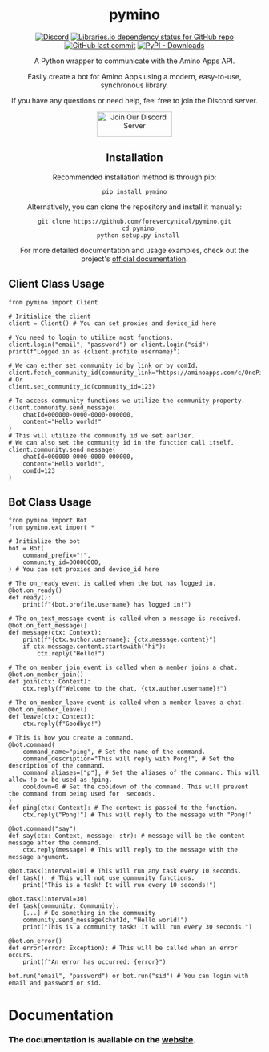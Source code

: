 
<div align="center">
  <h1>pymino</h1>
  
  [![Discord](https://img.shields.io/discord/926853226152755280?color=blueviolet&label=discord%20server)](https://discord.gg/JMJpzpsMNJ)
  [![Libraries.io dependency status for GitHub repo](https://img.shields.io/librariesio/github/forevercynical/pymino?color=blueviolet)](https://libraries.io/github/forevercynical/pymino)
  [![GitHub last commit](https://img.shields.io/github/last-commit/forevercynical/pymino?label=last%20updated&color=blueviolet)](https://github.com/forevercynical/pymino/commits/main)
  [![PyPI - Downloads](https://img.shields.io/pypi/dw/pymino?color=blueviolet)](https://pypi.org/project/pymino/)
  
  <p>A Python wrapper to communicate with the Amino Apps API.</p>
  <p>Easily create a bot for Amino Apps using a modern, easy-to-use, synchronous library.</p>
  
  <p>If you have any questions or need help, feel free to join the Discord server.</p>
  
  <a href="https://discord.gg/JMJpzpsMNJ">
    <img src="https://cdn.discordapp.com/attachments/965717722166100018/1075621812832047154/Discord-logo-2015-500x281.png" alt="Join Our Discord Server" width="150" height="50">
  </a>
  
  <h2>Installation</h2>
  
  <p>Recommended installation method is through pip:</p>
  
  <pre><code>pip install pymino</code></pre>
  
  <p>Alternatively, you can clone the repository and install it manually:</p>
  
  <pre><code>git clone https://github.com/forevercynical/pymino.git
  cd pymino
  python setup.py install</code></pre>
  
  <p>For more detailed documentation and usage examples, check out the project's <a href="https://pymino.readthedocs.io/en/latest/">official documentation</a>.</p>
</div>

<h2>Client Class Usage</h2>

<pre><code class="language-python">from pymino import Client

# Initialize the client
client = Client() # You can set proxies and device_id here

# You need to login to utilize most functions.
client.login("email", "password") or client.login("sid")
print(f"Logged in as {client.profile.username}")

# We can either set community_id by link or by comId.
client.fetch_community_id(community_link="https://aminoapps.com/c/OnePiece")
# Or
client.set_community_id(community_id=123)

# To access community functions we utilize the community property.
client.community.send_message(
    chatId=000000-0000-0000-000000,
    content="Hello world!"
)
# This will utilize the community id we set earlier.
# We can also set the community id in the function call itself.
client.community.send_message(
    chatId=000000-0000-0000-000000,
    content="Hello world!",
    comId=123
)</code></pre>


<h2>Bot Class Usage</h2>

<pre><code class="language-python">from pymino import Bot
from pymino.ext import *

# Initialize the bot
bot = Bot(
    command_prefix="!",
    community_id=00000000,
) # You can set proxies and device_id here

# The on_ready event is called when the bot has logged in.
@bot.on_ready()
def ready():
    print(f"{bot.profile.username} has logged in!")

# The on_text_message event is called when a message is received.
@bot.on_text_message()
def message(ctx: Context):
    print(f"{ctx.author.username}: {ctx.message.content}")
    if ctx.message.content.startswith("hi"):
        ctx.reply("Hello!")

# The on_member_join event is called when a member joins a chat.
@bot.on_member_join()
def join(ctx: Context):
    ctx.reply(f"Welcome to the chat, {ctx.author.username}!")

# The on_member_leave event is called when a member leaves a chat.
@bot.on_member_leave()
def leave(ctx: Context):
    ctx.reply(f"Goodbye!")

# This is how you create a command.
@bot.command(
    command_name="ping", # Set the name of the command.
    command_description="This will reply with Pong!", # Set the description of the command.
    command_aliases=["p"], # Set the aliases of the command. This will allow !p to be used as !ping.
    cooldown=0 # Set the cooldown of the command. This will prevent the command from being used for <cooldown> seconds.
)
def ping(ctx: Context): # The context is passed to the function.
    ctx.reply("Pong!") # This will reply to the message with "Pong!"

@bot.command("say")
def say(ctx: Context, message: str): # message will be the content message after the command.
    ctx.reply(message) # This will reply to the message with the message argument.

@bot.task(interval=10) # This will run any task every 10 seconds.
def task(): # This will not use community functions.
    print("This is a task! It will run every 10 seconds!")

@bot.task(interval=30)
def task(community: Community):
    [...] # Do something in the community
    community.send_message(chatId, "Hello world!")
    print("This is a community task! It will run every 30 seconds.")

@bot.on_error()
def error(error: Exception): # This will be called when an error occurs.
    print(f"An error has occurred: {error}")

bot.run("email", "password") or bot.run("sid") # You can login with email and password or sid.</code></pre>


# Documentation
### The documentation is available on the [website](https://pymino.info/index.html).
#
